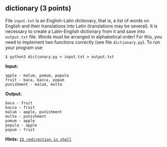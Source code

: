 ## dictionary (3 points)

File `input.txt` is an English-Latin dictionary, that is, a list of words on
English and their translations into Latin (translations may be
several). It is necessary to create a Latin-English dictionary from it and save into `output.txt` file. Words must be arranged in alphabetical order! For this, you need to implement two functions correctly (see file `dictionary.py`). To run your program use 
```
$ python3 dictionary.py < input.txt > output.txt
```

**Input:**
```
apple - malum, pomum, popula
fruit - baca, bacca, popum
punishment - malum, multa
```
**Output:**
```
baca - fruit
bacca - fruit
malum - apple, punishment
multa - punishment
pomum - apple
popula - apple
popum - fruit
```
**Hints:** [`IO redirection in shell`](https://robots.thoughtbot.com/input-output-redirection-in-the-shell)
